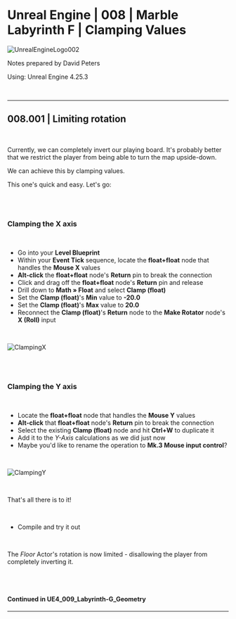 # Unreal Engine | 008 | Marble Labyrinth F | Clamping Values

![UnrealEngineLogo002](https://user-images.githubusercontent.com/36719180/90347960-a4e68900-e087-11ea-9349-f5a59105b4d2.png)


Notes prepared by David Peters

Using: Unreal Engine 4.25.3 

<br>

---

## 008.001 | Limiting rotation

<br>

Currently, we can completely invert our playing board. It's probably better that we restrict the player from being able to turn the map upside-down.

We can achieve this by clamping values. 

This one's quick and easy. Let's go:

<br><br>

### Clamping the X axis

<br>

- Go into your **Level Blueprint**
- Within your **Event Tick** sequence, locate the **float+float** node that handles the **Mouse X** values
- **Alt-click** the **float+float** node's **Return** pin to break the connection
- Click and drag off the **float+float** node's **Return** pin and release
- Drill down to **Math » Float** and select **Clamp (float)**
- Set the **Clamp (float)**'s **Min** value to **-20.0**
- Set the **Clamp (float)**'s **Max** value to **20.0**
- Reconnect the **Clamp (float)**'s **Return** node to the **Make Rotator** node's **X (Roll)** input

<br>

![ClampingX](https://user-images.githubusercontent.com/36719180/91009451-ba822280-e634-11ea-866c-a945d9df29bc.png)

<br><br>

### Clamping the Y axis

<br>

- Locate the **float+float** node that handles the **Mouse Y** values
- **Alt-click** that **float+float** node's **Return** pin to break the connection
- Select the existing **Clamp (float)** node and hit **Ctrl+W** to duplicate it
- Add it to the *Y-Axis* calculations as we did just now
- Maybe you'd like to rename the operation to **Mk.3 Mouse input control**?

<br>

![ClampingY](https://user-images.githubusercontent.com/36719180/91009620-0b921680-e635-11ea-9154-b7ece1e22656.png)


<br>

That's all there is to it!

<br>

- Compile and try it out

<br>

The *Floor* Actor's rotation is now limited - disallowing the player from completely inverting it.

<br><br>

#### Continued in UE4_009_Labyrinth-G_Geometry


---
